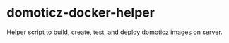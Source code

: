 # domoticz-docker-helper
Helper script to build, create, test, and deploy domoticz images on server.
